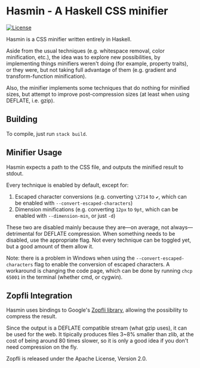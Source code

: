 Hasmin - A Haskell CSS minifier
====
[![License](https://img.shields.io/badge/License-BSD%203--Clause-blue.svg)](https://opensource.org/licenses/BSD-3-Clause)

Hasmin is a CSS minifier written entirely in Haskell.

Aside from the usual techniques (e.g. whitespace removal, color minification,
etc.), the idea was to explore new possibilities, by implementing things
minifiers weren't doing (for example, property traits), or they were, but not
taking full advantage of them (e.g. gradient and transform-function
minification).

Also, the minifier implements some techniques that do nothing for minified
sizes, but attempt to improve post-compression sizes (at least when using
DEFLATE, i.e. gzip).

## Building 
To compile, just run `stack build`.

## Minifier Usage
Hasmin expects a path to the CSS file, and outputs the minified result to
stdout.

Every technique is enabled by default, except for:
 1. Escaped character conversions (e.g. converting `\2714` to `✔`, which can be enabled with `--convert-escaped-characters`)
 2. Dimension minifications (e.g. converting `12px` to `9pt`, which can be enabled with `--dimension-min`, or just `-d`)

These two are disabled mainly because they are—on average, not
always—detrimental for DEFLATE compression. When something needs to be
disabled, use the appropriate flag. Not every technique can be toggled yet, but
a good amount of them allow it.

Note: there is a problem in Windows when using the
`--convert-escaped-characters` flag to enable the conversion of escaped
characters. A workaround is changing the code page, which can be done by
running `chcp 65001` in the terminal (whether cmd, or cygwin).

## Zopfli Integration
Hasmin uses bindings to Google's
[Zopfli library](https://en.wikipedia.org/wiki/Zopfli), allowing the
possibility to compress the result.

Since the output is a DEFLATE compatible stream (what gzip uses), it can be
used for the web.
It tipically produces files 3~8% smaller than zlib, at the cost of being around
80 times slower, so it is only a good idea if you don't need compression on the fly.


Zopfli is released under the Apache License, Version 2.0.
